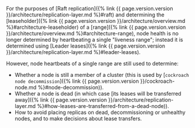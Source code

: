 For the purposes of [Raft replication]({% link {{ page.version.version }}/architecture/replication-layer.md %}#raft) and determining the [leaseholder]({% link {{ page.version.version }}/architecture/overview.md %}#architecture-leaseholder) of a [range]({% link {{ page.version.version }}/architecture/overview.md %}#architecture-range), node health is no longer determined by heartbeating a single "liveness range"; instead it is determined using [Leader leases]({% link {{ page.version.version }}/architecture/replication-layer.md %}#leader-leases).

<a name="liveness-range"></a>

However, node heartbeats of a single range are still used to determine:

- Whether a node is still a member of a cluster (this is used by [`cockroach node decommission`]({% link {{ page.version.version }}/cockroach-node.md %}#node-decommission)).
- Whether a node is dead (in which case [its leases will be transferred away]({% link {{ page.version.version }}/architecture/replication-layer.md %}#how-leases-are-transferred-from-a-dead-node)).
- How to avoid placing replicas on dead, decommissioning or unhealthy nodes, and to make decisions about lease transfers.
